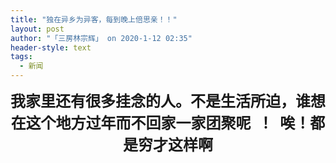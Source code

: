 ```yaml
---
title: "独在异乡为异客，每到晚上倍思亲！！"
layout: post
author: "「三房林宗辉」 on 2020-1-12 02:35"
header-style: text
tags:
  - 新闻
---
```


<head></head>
<body>
 <div align="center"> 
  <font size="5"><strong>我家里还有很多挂念的人。不是生活所迫，谁想在这个地方过年而不回家一家团聚呢&nbsp;&nbsp;！&nbsp;&nbsp;唉！都是穷才这样啊 </strong></font> 
 </div>
 <br>
</body>


